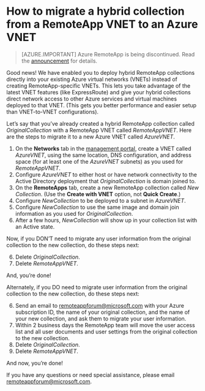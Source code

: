 <properties
    pageTitle="How to migrate from a RemoteApp VNET to an Azure VNET | Microsoft Azure"
    description="Learn how to migrate from a RemoteApp VNET to an Azure VNET"
    services="remoteapp"
    documentationCenter=""
    authors="lizap"
    manager="mbaldwin" />

<tags
    ms.service="remoteapp"
    ms.workload="compute"
    ms.tgt_pltfrm="na"
    ms.devlang="na"
    ms.topic="article"
    ms.date="08/15/2016"
    ms.author="elizapo" />



# <a name="how-to-migrate-a-hybrid-collection-from-a-remoteapp-vnet-to-an-azure-vnet"></a>How to migrate a hybrid collection from a RemoteApp VNET to an Azure VNET

> [AZURE.IMPORTANT]
> Azure RemoteApp is being discontinued. Read the [announcement](https://go.microsoft.com/fwlink/?linkid=821148) for details.

Good news! We have enabled you to deploy hybrid RemoteApp collections directly into your existing Azure virtual networks (VNETs) instead of creating RemoteApp-specific VNETs. This lets you take advantage of the latest VNET features (like ExpressRoute) and give your hybrid collections direct network access to other Azure services and virtual machines deployed to that VNET.  (This gets you better performance and easier setup than VNET-to-VNET configurations).


Let’s say that you’ve already created a hybrid RemoteApp collection called *OriginalCollection* with a RemoteApp VNET called *RemoteAppVNET*. Here are the steps to migrate it to a new Azure VNET called *AzureVNET*.

1.  On the **Networks** tab in the [management portal](http://manage.windowsazure.com/), create a VNET called *AzureVNET*, using the same location, DNS configuration, and address space (for at least one of the *AzureVNET* subnets) as you used for *RemoteAppVNET*.
2.  Configure *AzureVNET* to either host or have network connectivity to the Active Directory deployment that *OriginalCollection* is domain joined to.
3.  On the **RemoteApps** tab, create a new RemoteApp collection called *New Collection*. (Use the **Create with VNET** option, not **Quick Create**.)
3.  Configure *NewCollection* to be deployed to a subnet in *AzureVNET*.
4.  Configure *NewCollection* to use the same image and domain join information as you used for *OriginalCollection*.
5.  After a few hours, *NewCollection* will show up in your collection list with an Active state.

Now, if you DON’T need to migrate any user information from the original collection to the new collection, do these steps next:

6.  Delete *OriginalCollection*.
7.  Delete *RemoteAppVNET*.

And, you’re done!

Alternately, if you DO need to migrate user information from the original collection to the new collection, do these steps next:

6.  Send an email to [remoteappforum@microsoft.com](mailto:remoteappforum@microsoft.com?subject=Azure%20RemoteApp%20user%20information%20migration) with your Azure subscription ID, the name of your original collection, and the name of your new collection, and ask them to migrate your user information.
7.  Within 2 business days the RemoteApp team will move the user access list and all user documents and user settings from the original collection to the new collection.
8.  Delete *OriginalCollection*.
9.  Delete *RemoteAppVNET*.

And now, you’re done!

If you have any questions or need special assistance, please email [remoteappforum@microsoft.com](mailto:remoteappforum@microsoft.com?subject=Azure%20RemoteApp%20VNET%20migration%20help).
